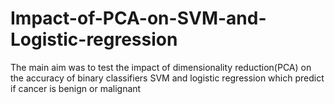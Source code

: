 # Impact-of-PCA-on-SVM-and-Logistic-regression
The main aim was to test the impact of dimensionality reduction(PCA) on the accuracy of binary classifiers SVM and logistic regression which predict if cancer is benign or malignant
